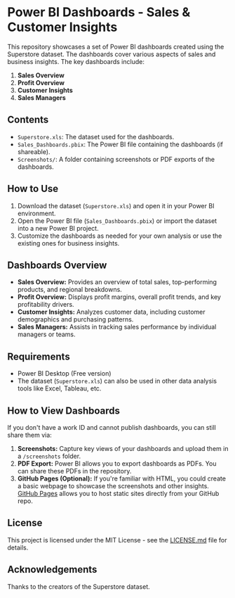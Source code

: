 # Power BI Dashboards - Sales & Customer Insights

This repository showcases a set of Power BI dashboards created using the Superstore dataset. The dashboards cover various aspects of sales and business insights. The key dashboards include:

1. **Sales Overview**
2. **Profit Overview**
3. **Customer Insights**
4. **Sales Managers**

## Contents
- `Superstore.xls`: The dataset used for the dashboards.
- `Sales_Dashboards.pbix`: The Power BI file containing the dashboards (if shareable).
- `Screenshots/`: A folder containing screenshots or PDF exports of the dashboards.

## How to Use
1. Download the dataset (`Superstore.xls`) and open it in your Power BI environment.
2. Open the Power BI file (`Sales_Dashboards.pbix`) or import the dataset into a new Power BI project.
3. Customize the dashboards as needed for your own analysis or use the existing ones for business insights.

## Dashboards Overview
- **Sales Overview:** Provides an overview of total sales, top-performing products, and regional breakdowns.
- **Profit Overview:** Displays profit margins, overall profit trends, and key profitability drivers.
- **Customer Insights:** Analyzes customer data, including customer demographics and purchasing patterns.
- **Sales Managers:** Assists in tracking sales performance by individual managers or teams.

## Requirements
- Power BI Desktop (Free version)
- The dataset (`Superstore.xls`) can also be used in other data analysis tools like Excel, Tableau, etc.

## How to View Dashboards
If you don't have a work ID and cannot publish dashboards, you can still share them via:
1. **Screenshots:** Capture key views of your dashboards and upload them in a `/screenshots` folder.
2. **PDF Export:** Power BI allows you to export dashboards as PDFs. You can share these PDFs in the repository.
3. **GitHub Pages (Optional):** If you're familiar with HTML, you could create a basic webpage to showcase the screenshots and other insights. [GitHub Pages](https://pages.github.com/) allows you to host static sites directly from your GitHub repo.

## License
This project is licensed under the MIT License - see the [LICENSE.md](LICENSE.md) file for details.

## Acknowledgements
Thanks to the creators of the Superstore dataset.

